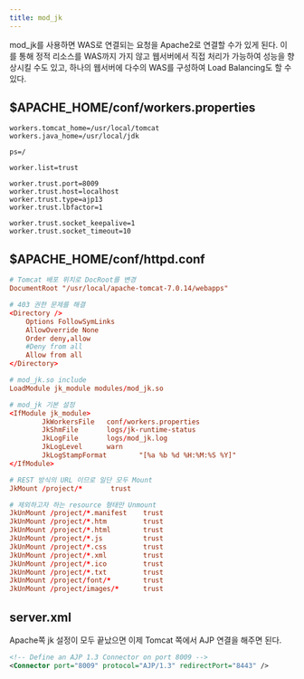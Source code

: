 ```yaml
---
title: mod_jk
---
```


mod_jk를 사용하면 WAS로 연결되는 요청을 Apache2로 연결할 수가 있게 된다. 이를 통해 정적 리소스를 WAS까지 가지 않고 웹서버에서 직접 처리가 가능하여 성능을 향상시킬 수도 있고, 하나의 웹서버에 다수의 WAS를 구성하여 Load Balancing도 할 수 있다.

## $APACHE_HOME/conf/workers.properties

```properties
workers.tomcat_home=/usr/local/tomcat
workers.java_home=/usr/local/jdk

ps=/

worker.list=trust

worker.trust.port=8009
worker.trust.host=localhost
worker.trust.type=ajp13
worker.trust.lbfactor=1

worker.trust.socket_keepalive=1
worker.trust.socket_timeout=10
```

## $APACHE_HOME/conf/httpd.conf

```conf
# Tomcat 배포 위치로 DocRoot를 변경
DocumentRoot "/usr/local/apache-tomcat-7.0.14/webapps"

# 403 권한 문제를 해결
<Directory />
    Options FollowSymLinks
    AllowOverride None
    Order deny,allow
    #Deny from all
    Allow from all
</Directory>

# mod_jk.so include
LoadModule jk_module modules/mod_jk.so

# mod_jk 기본 설정
<IfModule jk_module>
        JkWorkersFile   conf/workers.properties
        JkShmFile       logs/jk-runtime-status
        JkLogFile       logs/mod_jk.log
        JkLogLevel      warn
        JkLogStampFormat        "[%a %b %d %H:%M:%S %Y]"
</IfModule>

# REST 방식의 URL 이므로 일단 모두 Mount
JkMount /project/*       trust

# 제외하고자 하는 resource 형태만 Unmount
JkUnMount /project/*.manifest    trust
JkUnMount /project/*.htm         trust
JkUnMount /project/*.html        trust
JkUnMount /project/*.js          trust
JkUnMount /project/*.css         trust
JkUnMount /project/*.xml         trust
JkUnMount /project/*.ico         trust
JkUnMount /project/*.txt         trust
JkUnMount /project/font/*        trust
JkUnMount /project/images/*      trust
```

## server.xml
Apache쪽 jk 설정이 모두 끝났으면 이제 Tomcat 쪽에서 AJP 연결을 해주면 된다.

```xml
<!-- Define an AJP 1.3 Connector on port 8009 -->
<Connector port="8009" protocol="AJP/1.3" redirectPort="8443" />
```
